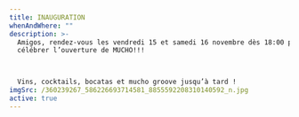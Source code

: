 ```yaml
---
title: INAUGURATION
whenAndWhere: ""
description: >-
  Amigos, rendez-vous les vendredi 15 et samedi 16 novembre dès 18:00 pour pour
  célébrer l’ouverture de MUCHO!!!



  Vins, cocktails, bocatas et mucho groove jusqu’à tard !
imgSrc: /360239267_586226693714581_8855592208310140592_n.jpg
active: true
---
```

